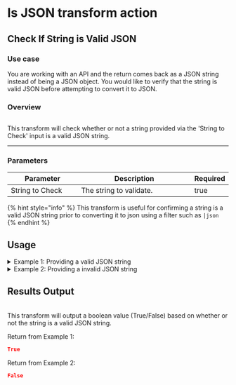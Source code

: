# Is JSON transform action

## Check If String is Valid JSON

### Use case

You are working with an API and the return comes back as a JSON string instead of being a JSON object. You would like to verify that the string is valid JSON before attempting to convert it to JSON.

### Overview

<figure><img src="../../../../.gitbook/assets/Screenshot 2025-03-28 at 11.22.11 AM.png" alt=""><figcaption></figcaption></figure>

This transform will check whether or not a string provided via the 'String to Check' input is a valid JSON string.

***

### Parameters

<table><thead><tr><th width="217">Parameter</th><th width="417.3333333333333">Description</th><th data-type="checkbox">Required</th></tr></thead><tbody><tr><td>String to Check</td><td>The string to validate.</td><td>true</td></tr></tbody></table>

{% hint style="info" %}
This transform is useful for confirming a string is a valid JSON string prior to converting it to json using a filter such as `|json`
{% endhint %}

## Usage

<details>

<summary>Example 1: Providing a valid JSON string</summary>

Input:

```
{"test":"test"}
```

</details>

<details>

<summary>Example 2: Providing a invalid JSON string</summary>

Input:

```
I am not a JSON string!
```

</details>

## Results Output

\
This transform will output a boolean value (True/False) based on whether or not the string is a valid JSON string.

Return from Example 1:

```json
True
```

Return from Example 2:

```json
False
```
